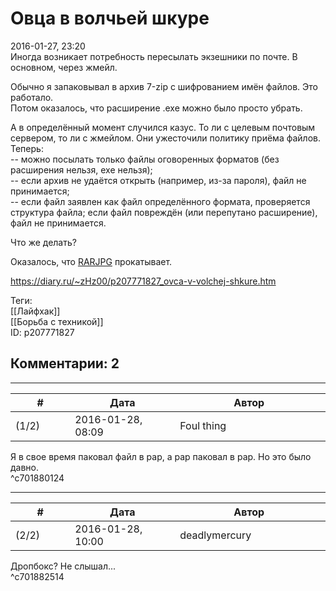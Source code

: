 Овца в волчьей шкуре
====================

  
2016-01-27, 23:20  
 Иногда возникает потребность пересылать экзешники по почте. В основном, через жмейл.   
   
 Обычно я запаковывал в архив 7-zip с шифрованием имён файлов. Это работало.   
 Потом оказалось, что расширение .exe можно было просто убрать.   
   
 А в определённый момент случился казус. То ли с целевым почтовым сервером, то ли с жмейлом. Они ужесточили политику приёма файлов. Теперь:   
 -- можно посылать только файлы оговоренных форматов (без расширения нельзя, exe нельзя);   
 -- если архив не удаётся открыть (например, из-за пароля), файл не принимается;   
 -- если файл заявлен как файл определённого формата, проверяется структура файла; если файл повреждён (или перепутано расширение), файл не принимается.   
   
 Что же делать?   
   
 Оказалось, что  [RARJPG](http://voffa.ru/useful/rar-jpg.html)  прокатывает.   
  
<https://diary.ru/~zHz00/p207771827_ovca-v-volchej-shkure.htm>  
  
Теги:  
[[Лайфхак]]  
[[Борьба с техникой]]  
ID: p207771827  


Комментарии: 2
--------------

  


---



|         #         |              Дата              |                     Автор                     |           ID           |
| --- | --- | --- | --- |
| (1/2) | 2016-01-28, 08:09 | Foul thing | c701880124 |

  
 Я в свое время паковал файл в рар, а рар паковал в рар. Но это было давно.   
 ^c701880124

---



|         #         |              Дата              |                     Автор                     |           ID           |
| --- | --- | --- | --- |
| (2/2) | 2016-01-28, 10:00 | deadlymercury | c701882514 |

  
 Дропбокс? Не слышал...   
 ^c701882514